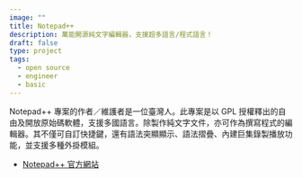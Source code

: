 ```yaml
---
image: ""
title: Notepad++
description: 萬能開源純文字編輯器，支援超多語言/程式語言！
draft: false
type: project
tags:
  - open source
  - engineer
  - basic
---
```

Notepad++ 專案的作者／維護者是一位臺灣人。此專案是以 GPL 授權釋出的自由及開放原始碼軟體，支援多國語言。除製作純文字文件，亦可作為撰寫程式的編輯器。其不僅可自訂快捷鍵，還有語法突顯顯示、語法摺疊、內建巨集錄製播放功能，並支援多種外掛模組。

- [Notepad++ 官方網站](https://notepad-plus-plus.org/)
